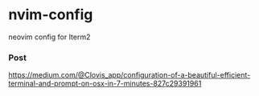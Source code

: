 # nvim-config
neovim config for Iterm2 

### Post
https://medium.com/@Clovis_app/configuration-of-a-beautiful-efficient-terminal-and-prompt-on-osx-in-7-minutes-827c29391961
